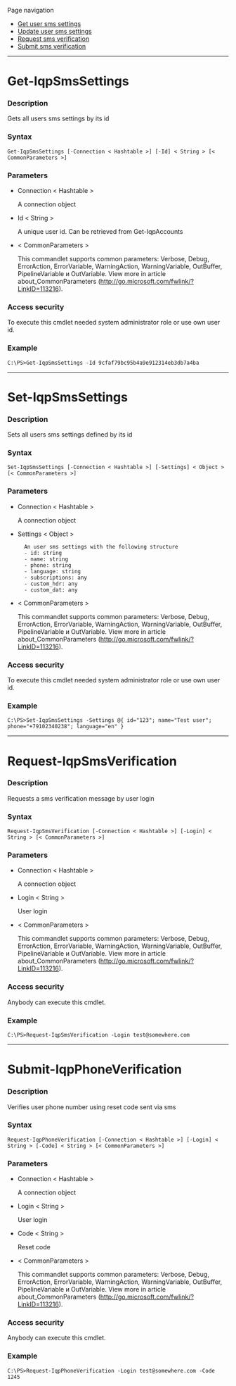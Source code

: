 Page navigation

* [Get user sms settings](#smsSettings)
* [Update user sms settings](#set-smsSettings)
* [Request sms verification](#request-verification)
* [Submit sms verification](#submit-verification)

---

# <a name="smsSettings">Get-IqpSmsSettings</a>
   
### Description

Gets all users sms settings by its id
    
### Syntax

    Get-IqpSmsSettings [-Connection < Hashtable >] [-Id] < String > [< CommonParameters >]
    
### Parameters

- Connection < Hashtable >

    A connection object

- Id < String >

    A unique user id. Can be retrieved from Get-IqpAccounts
        
- < CommonParameters >

    This commandlet supports common parameters: Verbose, Debug,
    ErrorAction, ErrorVariable, WarningAction, WarningVariable,
    OutBuffer, PipelineVariable и OutVariable. View more in article 
    about_CommonParameters (http://go.microsoft.com/fwlink/?LinkID=113216). 
    
### Access security 

To execute this cmdlet needed system administrator role or use own user id.

### Example
    
    C:\PS>Get-IqpSmsSettings -Id 9cfaf79bc95b4a9e912314eb3db7a4ba

---

# <a name="set-smsSettings">Set-IqpSmsSettings</a>
   
### Description

Sets all users sms settings defined by its id
    
### Syntax

    Set-IqpSmsSettings [-Connection < Hashtable >] [-Settings] < Object > [< CommonParameters >]
    
### Parameters

- Connection < Hashtable >

    A connection object

- Settings < Object >

        An user sms settings with the following structure
        - id: string
        - name: string
        - phone: string
        - language: string
        - subscriptions: any
        - custom_hdr: any
        - custom_dat: any
        
- < CommonParameters >

    This commandlet supports common parameters: Verbose, Debug,
    ErrorAction, ErrorVariable, WarningAction, WarningVariable,
    OutBuffer, PipelineVariable и OutVariable. View more in article 
    about_CommonParameters (http://go.microsoft.com/fwlink/?LinkID=113216). 
    
### Access security 

To execute this cmdlet needed system administrator role or use own user id.

### Example
    
    C:\PS>Set-IqpSmsSettings -Settings @{ id="123"; name="Test user"; phone="+79102340238"; language="en" }

---

# <a name="request-verification">Request-IqpSmsVerification</a>
   
### Description

Requests a sms verification message by user login
    
### Syntax

    Request-IqpSmsVerification [-Connection < Hashtable >] [-Login] < String > [< CommonParameters >]
    
### Parameters

- Connection < Hashtable >

    A connection object

- Login < String >

    User login

- < CommonParameters >

    This commandlet supports common parameters: Verbose, Debug,
    ErrorAction, ErrorVariable, WarningAction, WarningVariable,
    OutBuffer, PipelineVariable и OutVariable. View more in article 
    about_CommonParameters (http://go.microsoft.com/fwlink/?LinkID=113216). 
    
### Access security 

Anybody can execute this cmdlet.

### Example
    
    C:\PS>Request-IqpSmsVerification -Login test@somewhere.com

---

# <a name="submit-verification">Submit-IqpPhoneVerification</a>
   
### Description

Verifies user phone number using reset code sent via sms
    
### Syntax

    Request-IqpPhoneVerification [-Connection < Hashtable >] [-Login] < String > [-Code] < String > [< CommonParameters >]
    
### Parameters

- Connection < Hashtable >

    A connection object

- Login < String >

    User login

- Code < String >

    Reset code

- < CommonParameters >

    This commandlet supports common parameters: Verbose, Debug,
    ErrorAction, ErrorVariable, WarningAction, WarningVariable,
    OutBuffer, PipelineVariable и OutVariable. View more in article 
    about_CommonParameters (http://go.microsoft.com/fwlink/?LinkID=113216). 
    
### Access security 

Anybody can execute this cmdlet.

### Example
    
    C:\PS>Request-IqpPhoneVerification -Login test@somewhere.com -Code 1245